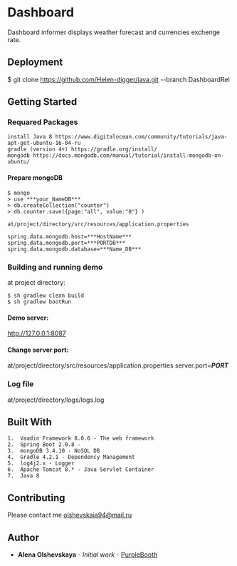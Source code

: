 # Dashboard
Dashboard informer displays weather forecast and currencies exchenge rate.

## Deployment
$ git clone https://github.com/Helen-digger/java.git --branch DashboardRel

## Getting Started
### Requared Packages

	install Java 8 https://www.digitalocean.com/community/tutorials/java-apt-get-ubuntu-16-04-ru
	gradle (version 4+) https://gradle.org/install/
	mongodb https://docs.mongodb.com/manual/tutorial/install-mongodb-on-ubuntu/

#### Prepare mongoDB

```
$ mongo
> use ***your_NameDB***
> db.createCollection("counter")
> db.counter.save({page:"all", value:"0"} )

at/project/directory/src/resources/application.properties

spring.data.mongodb.host=***HostName***
spring.data.mongodb.port=***PORTDB***
spring.data.mongodb.database=***Name_DB*** 
```

### Building and running demo
at project directory:
```
$ sh gradlew clean build
$ sh gradlew bootRun
```
#### Demo server:

http://127.0.0.1:8087

#### Change server port:

at/project/directory/src/resources/application.properties
server.port=***PORT***


### Log file
at/project/directory/logs/logs.log

## Built With
    
	1.	Vaadin Framework 8.0.6 - The web framework
	2.	Spring Boot 2.0.8 - 
	3.	mongoDB 3.4.10 - NoSQL DB
	4.	Gradle 4.2.1 - Dependency Management
	5.	log4j2.x - Logger
	6.	Apache Tomcat 8.* - Java Servlet Container 
	7.	Java 8

## Contributing

Please contact me olshevskaia94@mail.ru


## Author

* **Alena Olshevskaya** - *Initial work* - [PurpleBooth](https://github.com/Helen-digger)
